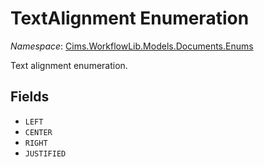 # TextAlignment Enumeration

*Namespace*: [Cims.WorkflowLib.Models.Documents.Enums](Cims.WorkflowLib.Models.Documents.Enums.md)

Text alignment enumeration.

## Fields

- `LEFT`
- `CENTER`
- `RIGHT`
- `JUSTIFIED`
